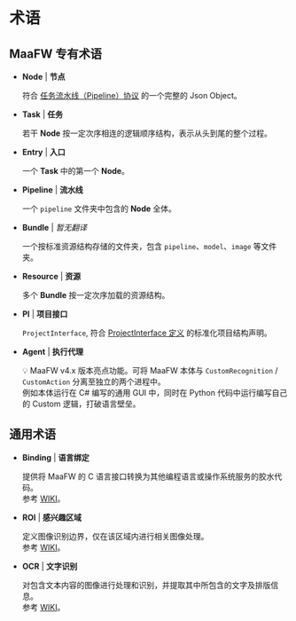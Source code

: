 # 术语

## MaaFW 专有术语

- **Node** | **节点**

    符合 [任务流水线（Pipeline）协议](./3.1-PipelineProtocol.md) 的一个完整的 Json Object。

- **Task** | **任务**

    若干 **Node** 按一定次序相连的逻辑顺序结构，表示从头到尾的整个过程。

- **Entry** | **入口**

    一个 **Task** 中的第一个 **Node**。

- **Pipeline** | **流水线**

    一个 `pipeline` 文件夹中包含的 **Node** 全体。

- **Bundle** | *暂无翻译*

    一个按标准资源结构存储的文件夹，包含 `pipeline`、`model`、`image` 等文件夹。

- **Resource** | **资源**

    多个 **Bundle** 按一定次序加载的资源结构。

- **PI** | **项目接口**

    `ProjectInterface`, 符合 [ProjectInterface 定义](./3.2-ProjectInterface.md) 的标准化项目结构声明。

- **Agent** |  **执行代理**

    💡 MaaFW v4.x 版本亮点功能。可将 MaaFW 本体与 `CustomRecognition` / `CustomAction` 分离至独立的两个进程中。  
    例如本体运行在 C# 编写的通用 GUI 中，同时在 Python 代码中运行编写自己的 Custom 逻辑，打破语言壁垒。

## 通用术语

- **Binding** | **语言绑定**

    提供将 MaaFW 的 C 语言接口转换为其他编程语言或操作系统服务的胶水代码。  
    参考 [WIKI](https://en.wikipedia.org/wiki/Language_binding)。

- **ROI** | **感兴趣区域**

    定义图像识别边界，仅在该区域内进行相关图像处理。  
    参考 [WIKI](https://en.wikipedia.org/wiki/Region_of_interest)。

- **OCR** | **文字识别**

    对包含文本内容的图像进行处理和识别，并提取其中所包含的文字及排版信息。  
    参考 [WIKI](https://zh.wikipedia.org/wiki/%E5%85%89%E5%AD%A6%E5%AD%97%E7%AC%A6%E8%AF%86%E5%88%AB)。
